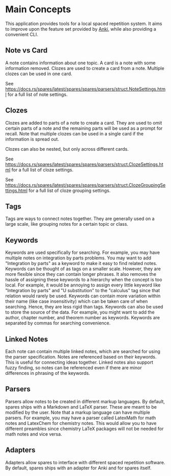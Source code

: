# Main Concepts

This application provides tools for a local spaced repetition system. It aims to improve upon the feature set provided by [Anki](https://apps.ankiweb.net/), while also providing a convenient CLI.

## Note vs Card

A note contains information about one topic. A card is a note with some information removed. Clozes are used to create a card from a note. Multiple clozes can be used in one card.

See <https://docs.rs/spares/latest/spares/spares/parsers/struct.NoteSettings.html> for a full list of note settings.

## Clozes

Clozes are added to parts of a note to create a card. They are used to omit certain parts of a note and the remaining parts will be used as a prompt for recall. Note that multiple clozes can be used in a single card if the information is spread out.

Clozes can also be nested, but only across different cards.

See <https://docs.rs/spares/latest/spares/spares/parsers/struct.ClozeSettings.html> for a full list of cloze settings.

See <https://docs.rs/spares/latest/spares/spares/parsers/struct.ClozeGroupingSettings.html> for a full list of cloze grouping settings.

## Tags

Tags are ways to connect notes together. They are generally used on a large scale, like grouping notes for a certain topic or class.

## Keywords

Keywords are used specifically for searching. For example, you may have multiple notes on integration by parts problems. You may want to add "Integration by parts" as a keyword to make it easy to find related notes. Keywords can be thought of as tags on a smaller scale. However, they are more flexible since they can contain longer phrases. It also removes the hassle of assigning these keywords to a hierarchy when the concept is too local. For example, it would be annoying to assign every little keyword like "Integration by parts" and "U substitution" to the "calculus" tag since that relation would rarely be used. Keywords can contain more variation within their name (like case insensitivity) which can be taken care of when searching. Hence, they are less rigid than tags. Keywords can also be used to store the source of the data. For example, you might want to add the author, chapter number, and theorem number as keywords. Keywords are separated by commas for searching convenience.

## Linked Notes

Each note can contain multiple linked notes, which are searched for using the parser specification. Notes are referenced based on their keywords. This is useful for connecting ideas together. Linked notes also support fuzzy finding, so notes can be referenced even if there are minor differences in phrasing of the keywords.

## Parsers

Parsers allow notes to be created in different markup languages. By default, spares ships with a Markdown and LaTeX parser. These are meant to be modified by the user. Note that a markup language can have multiple parsers. For example, you may have a parser called LatexMath for math notes and LatexChem for chemistry notes. This would allow you to have different preambles since chemistry LaTeX packages will not be needed for math notes and vice versa.

## Adapters

Adapters allow spares to interface with different spaced repetition software. By default, spares ships with an adapter for Anki and for spares itself.
